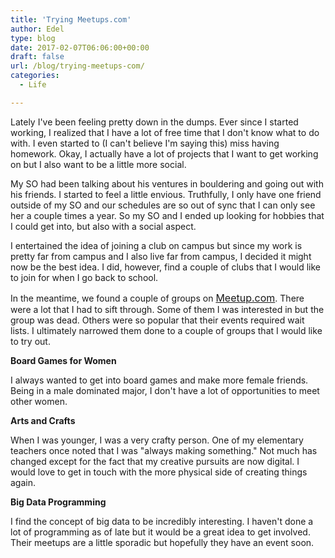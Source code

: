 ```yaml
---
title: 'Trying Meetups.com'
author: Edel
type: blog
date: 2017-02-07T06:06:00+00:00
draft: false
url: /blog/trying-meetups-com/
categories:
  - Life

---
```

Lately I've been feeling pretty down in the dumps. Ever since I started working, I realized that I have a lot of free time that I don't know what to do with. I even started to (I can't believe I'm saying this) miss having homework. Okay, I actually have a lot of projects that I want to get working on but I also want to be a little more social.

My SO had been talking about his ventures in bouldering and going out with his friends. I started to feel a little envious. Truthfully, I only have one friend outside of my SO and our schedules are so out of sync that I can only see her a couple times a year. So my SO and I ended up looking for hobbies that I could get into, but also with a social aspect.

I entertained the idea of joining a club on campus but since my work is pretty far from campus and I also live far from campus, I decided it might now be the best idea. I did, however, find a couple of clubs that I would like to join for when I go back to school.

In the meantime, we found a couple of groups on&nbsp;<a href="http://meetup.com/" style="font-size: 16px;">Meetup.com</a>. There were a lot that I had to sift through. Some of them I was interested in but the group was dead. Others were so popular that their events required wait lists. I ultimately narrowed them done to a couple of groups that I would like to try out.

**Board Games for Women**

I always wanted to get into board games and make more female friends. Being in a male dominated major, I don't have a lot of opportunities to meet other women.

**Arts and Crafts**

When I was younger, I was a very crafty person. One of my elementary teachers once noted that I was "always making something." Not much has changed except for the fact that my creative pursuits are now digital. I would love to get in touch with the more physical side of creating things again.

**Big Data Programming**

I find the concept of big data to be incredibly interesting. I haven't done a lot of programming as of late but it would be a great idea to get involved. Their meetups are a little sporadic but hopefully they have an event soon.
